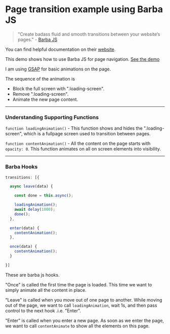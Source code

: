 # Page transition example using Barba JS

> "Create badass fluid and smooth transitions between your website’s pages." - [Barba JS](https://barba.js.org)

You can find helpful documentation on their [website](https://barba.js.org/docs/getstarted/intro/).

This demo shows how to use Barba JS for page navigation.
[See the demo](http://karanmhatre.com/barba-page-transition-example/index.html)

I am using [GSAP](https://greensock.com/gsap/) for basic animations on the page.

The sequence of the animation is
- Block the full screen with ".loading-screen".
- Remove ".loading-screen".
- Animate the new page content.

---

### Understanding Supporting Functions

``` function loadingAnimation() ``` - This function shows and hides the ".loading-screen", which is a fullpage screen used to transition between pages.


``` function contentAnimation() ``` - All the content on the page starts with ```opacity: 0```. This function animates on all on screen elements into visibility.

---

### Barba Hooks

```javascript
transitions: [{

  async leave(data) {

    const done = this.async();

    loadingAnimation();
    await delay(1000);
    done();
  },

  enter(data) {
    contentAnimation();
  },

  once(data) {
    contentAnimation();
  }

}]
```
These are barba js hooks.

"Once" is called the first time the page is loaded. This time we want to simply animate all the content in place.

"Leave" is called when you move out of one page to another. While moving out of the page, we want to call ```loadingAnimation```, wait 1s, and then pass control to the next hook .i.e. "Enter".

"Enter" is called when you enter a new page. As soon as we enter the page, we want to call ```contentAnimate``` to show all the elements on this page.

